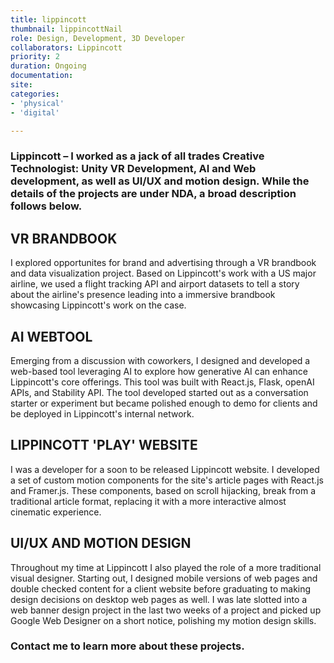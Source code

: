 ```yaml
---
title: lippincott
thumbnail: lippincottNail
role: Design, Development, 3D Developer
collaborators: Lippincott
priority: 2
duration: Ongoing
documentation:
site:
categories:
- 'physical'
- 'digital'

---
```


### Lippincott – I worked as a jack of all trades Creative Technologist: Unity VR Development, AI and Web development, as well as UI/UX and motion design. While the details of the projects are under NDA, a broad description follows below.

## VR BRANDBOOK

I explored opportunites for brand and advertising through a VR brandbook and data visualization project. Based on Lippincott's work with a US major airline, we used a flight tracking API and airport datasets to tell a story about the airline's presence leading into a immersive brandbook showcasing Lippincott's work on the case.

## AI WEBTOOL

Emerging from a discussion with coworkers, I designed and developed a web-based tool leveraging AI to explore how generative AI can enhance Lippincott's core offerings. This tool was built with React.js, Flask, openAI APIs, and Stability API. The tool developed started out as a conversation starter or experiment but became polished enough to demo for clients and be deployed in Lippincott's internal network.

## LIPPINCOTT 'PLAY' WEBSITE

I was a developer for a soon to be released Lippincott website. I developed a set of custom motion components for the site's article pages with React.js and Framer.js. These components, based on scroll hijacking, break from a traditional article format, replacing it with a more interactive almost cinematic experience.

## UI/UX AND MOTION DESIGN

Throughout my time at Lippincott I also played the role of a more traditional visual designer. Starting out, I designed mobile versions of web pages and double checked content for a client website before graduating to making design decisions on desktop web pages as well. I was late slotted into a web banner design project in the last two weeks of a project and picked up Google Web Designer on a short notice, polishing my motion design skills.

### Contact me to learn more about these projects.